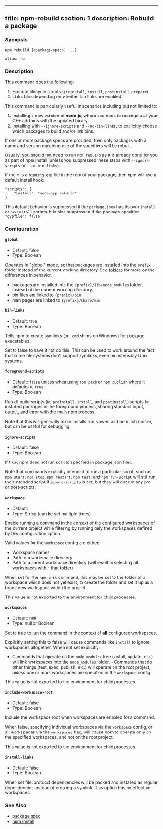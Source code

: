 ______________________________________________________________________

## title: npm-rebuild section: 1 description: Rebuild a package

### Synopsis

```bash
npm rebuild [<package-spec>] ...]

alias: rb
```

### Description

This command does the following:

1. Execute lifecycle scripts (`preinstall`, `install`, `postinstall`, `prepare`)
1. Links bins depending on whether bin links are enabled

This command is particularly useful in scenarios including but not limited to:

1. Installing a new version of **node.js**, where you need to recompile all your C++ add-ons with the updated binary.
1. Installing with `--ignore-scripts` and `--no-bin-links`, to explicitly choose which packages to build and/or link bins.

If one or more package specs are provided, then only packages with a name and version matching one of the specifiers will be rebuilt.

Usually, you should not need to run `npm rebuild` as it is already done for you as part of npm install (unless you suppressed these steps with `--ignore-scripts` or `--no-bin-links`).

If there is a `binding.gyp` file in the root of your package, then npm will use a default install hook:

```
"scripts": {
    "install": "node-gyp rebuild"
}
```

This default behavior is suppressed if the `package.json` has its own `install` or `preinstall` scripts. It is also suppressed if the package specifies `"gypfile": false`

### Configuration

#### `global`

- Default: false
- Type: Boolean

Operates in "global" mode, so that packages are installed into the `prefix`
folder instead of the current working directory. See
[folders](/configuring-npm/folders) for more on the differences in behavior.

- packages are installed into the `{prefix}/lib/node_modules` folder, instead
  of the current working directory.
- bin files are linked to `{prefix}/bin`
- man pages are linked to `{prefix}/share/man`

#### `bin-links`

- Default: true
- Type: Boolean

Tells npm to create symlinks (or `.cmd` shims on Windows) for package
executables.

Set to false to have it not do this. This can be used to work around the
fact that some file systems don't support symlinks, even on ostensibly Unix
systems.

#### `foreground-scripts`

- Default: `false` unless when using `npm pack` or `npm publish` where it
  defaults to `true`
- Type: Boolean

Run all build scripts (ie, `preinstall`, `install`, and `postinstall`)
scripts for installed packages in the foreground process, sharing standard
input, output, and error with the main npm process.

Note that this will generally make installs run slower, and be much noisier,
but can be useful for debugging.

#### `ignore-scripts`

- Default: false
- Type: Boolean

If true, npm does not run scripts specified in package.json files.

Note that commands explicitly intended to run a particular script, such as
`npm start`, `npm stop`, `npm restart`, `npm test`, and `npm run-script`
will still run their intended script if `ignore-scripts` is set, but they
will *not* run any pre- or post-scripts.

#### `workspace`

- Default:
- Type: String (can be set multiple times)

Enable running a command in the context of the configured workspaces of the
current project while filtering by running only the workspaces defined by
this configuration option.

Valid values for the `workspace` config are either:

- Workspace names
- Path to a workspace directory
- Path to a parent workspace directory (will result in selecting all
  workspaces within that folder)

When set for the `npm init` command, this may be set to the folder of a
workspace which does not yet exist, to create the folder and set it up as a
brand new workspace within the project.

This value is not exported to the environment for child processes.

#### `workspaces`

- Default: null
- Type: null or Boolean

Set to true to run the command in the context of **all** configured
workspaces.

Explicitly setting this to false will cause commands like `install` to
ignore workspaces altogether. When not set explicitly:

- Commands that operate on the `node_modules` tree (install, update, etc.)
  will link workspaces into the `node_modules` folder. - Commands that do
  other things (test, exec, publish, etc.) will operate on the root project,
  _unless_ one or more workspaces are specified in the `workspace` config.

This value is not exported to the environment for child processes.

#### `include-workspace-root`

- Default: false
- Type: Boolean

Include the workspace root when workspaces are enabled for a command.

When false, specifying individual workspaces via the `workspace` config, or
all workspaces via the `workspaces` flag, will cause npm to operate only on
the specified workspaces, and not on the root project.

This value is not exported to the environment for child processes.

#### `install-links`

- Default: false
- Type: Boolean

When set file: protocol dependencies will be packed and installed as regular
dependencies instead of creating a symlink. This option has no effect on
workspaces.

### See Also

- [package spec](/using-npm/package-spec)
- [npm install](/commands/npm-install)
